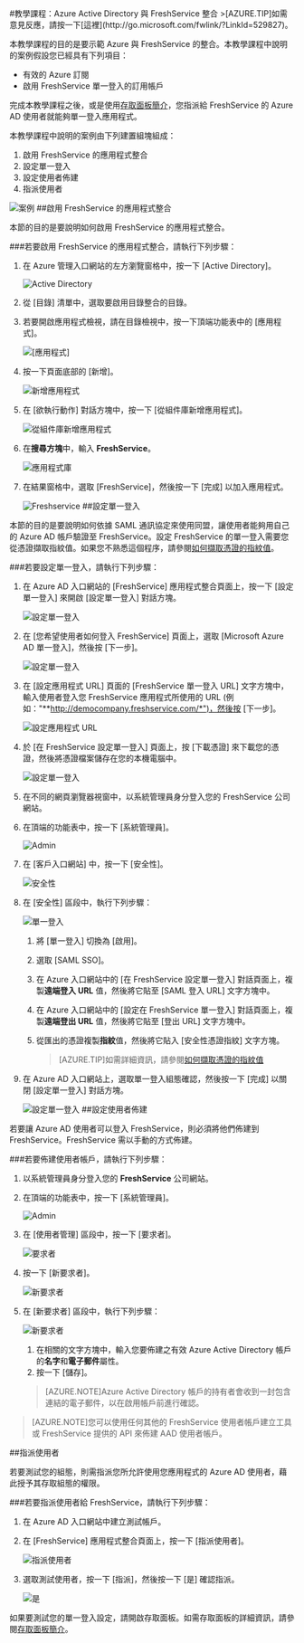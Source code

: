 <properties pageTitle="教學課程：Azure Active Directory 與 FreshService 整合 | Microsoft Azure" description="了解如何使用 FreshService 搭配 Azure Active Directory 來啟用單一登入、自動化佈建和更多功能！" services="active-directory" authors="MarkusVi"  documentationCenter="na" manager="stevenpo"/>
<tags ms.service="active-directory" ms.devlang="na" ms.topic="article" ms.tgt_pltfrm="na" ms.workload="identity" ms.date="08/01/2015" ms.author="markvi" />
#教學課程：Azure Active Directory 與 FreshService 整合
>[AZURE.TIP]如需意見反應，請按一下[這裡](http://go.microsoft.com/fwlink/?LinkId=529827)。
  
本教學課程的目的是要示範 Azure 與 FreshService 的整合。本教學課程中說明的案例假設您已經具有下列項目：

-   有效的 Azure 訂閱
-   啟用 FreshService 單一登入的訂用帳戶
  
完成本教學課程之後，或是使用[存取面板簡介](https://msdn.microsoft.com/library/dn308586)，您指派給 FreshService 的 Azure AD 使用者就能夠單一登入應用程式。
  
本教學課程中說明的案例由下列建置組塊組成：

1.  啟用 FreshService 的應用程式整合
2.  設定單一登入
3.  設定使用者佈建
4.  指派使用者

![案例](./media/active-directory-saas-freshservice-tutorial/IC790807.png "案例")
##啟用 FreshService 的應用程式整合
  
本節的目的是要說明如何啟用 FreshService 的應用程式整合。

###若要啟用 FreshService 的應用程式整合，請執行下列步驟：

1.  在 Azure 管理入口網站的左方瀏覽窗格中，按一下 [Active Directory]。

    ![Active Directory](./media/active-directory-saas-freshservice-tutorial/IC700993.png "Active Directory")

2.  從 [目錄] 清單中，選取要啟用目錄整合的目錄。

3.  若要開啟應用程式檢視，請在目錄檢視中，按一下頂端功能表中的 [應用程式]。

    ![[應用程式]](./media/active-directory-saas-freshservice-tutorial/IC700994.png "[應用程式]")

4.  按一下頁面底部的 [新增]。

    ![新增應用程式](./media/active-directory-saas-freshservice-tutorial/IC749321.png "新增應用程式")

5.  在 [欲執行動作] 對話方塊中，按一下 [從組件庫新增應用程式]。

    ![從組件庫新增應用程式](./media/active-directory-saas-freshservice-tutorial/IC749322.png "從組件庫新增應用程式")

6.  在**搜尋方塊**中，輸入 **FreshService**。

    ![應用程式庫](./media/active-directory-saas-freshservice-tutorial/IC790808.png "應用程式庫")

7.  在結果窗格中，選取 [FreshService]，然後按一下 [完成] 以加入應用程式。

    ![Freshservice](./media/active-directory-saas-freshservice-tutorial/IC790809.png "Freshservice")
##設定單一登入
  
本節的目的是要說明如何依據 SAML 通訊協定來使用同盟，讓使用者能夠用自己的 Azure AD 帳戶驗證至 FreshService。設定 FreshService 的單一登入需要您從憑證擷取指紋值。如果您不熟悉這個程序，請參閱[如何擷取憑證的指紋值](http://youtu.be/YKQF266SAxI)。

###若要設定單一登入，請執行下列步驟：

1.  在 Azure AD 入口網站的 [FreshService] 應用程式整合頁面上，按一下 [設定單一登入] 來開啟 [設定單一登入] 對話方塊。

    ![設定單一登入](./media/active-directory-saas-freshservice-tutorial/IC790810.png "設定單一登入")

2.  在 [您希望使用者如何登入 FreshService] 頁面上，選取 [Microsoft Azure AD 單一登入]，然後按 [下一步]。

    ![設定單一登入](./media/active-directory-saas-freshservice-tutorial/IC790811.png "設定單一登入")

3.  在 [設定應用程式 URL] 頁面的 [FreshService 單一登入 URL] 文字方塊中，輸入使用者登入您 FreshService 應用程式所使用的 URL (例如："**http://democompany.freshservice.com/*")，然後按 [下一步]。

    ![設定應用程式 URL](./media/active-directory-saas-freshservice-tutorial/IC790812.png "設定應用程式 URL")

4.  於 [在 FreshService 設定單一登入] 頁面上，按 [下載憑證] 來下載您的憑證，然後將憑證檔案儲存在您的本機電腦中。

    ![設定單一登入](./media/active-directory-saas-freshservice-tutorial/IC790813.png "設定單一登入")

5.  在不同的網頁瀏覽器視窗中，以系統管理員身分登入您的 FreshService 公司網站。

6.  在頂端的功能表中，按一下 [系統管理員]。

    ![Admin](./media/active-directory-saas-freshservice-tutorial/IC790814.png "Admin")

7.  在 [客戶入口網站] 中，按一下 [安全性]。

    ![安全性](./media/active-directory-saas-freshservice-tutorial/IC790815.png "安全性")

8.  在 [安全性] 區段中，執行下列步驟：

    ![單一登入](./media/active-directory-saas-freshservice-tutorial/IC790816.png "單一登入")

    1.  將 [單一登入] 切換為 [啟用]。
    2.  選取 [SAML SSO]。
    3.  在 Azure 入口網站中的 [在 FreshService 設定單一登入] 對話頁面上，複製**遠端登入 URL** 值，然後將它貼至 [SAML 登入 URL] 文字方塊中。
    4.  在 Azure 入口網站中的 [設定在 FreshService 單一登入] 對話頁面上，複製**遠端登出 URL** 值，然後將它貼至 [登出 URL] 文字方塊中。
    5.  從匯出的憑證複製**指紋**值，然後將它貼入 [安全性憑證指紋] 文字方塊。
    
        >[AZURE.TIP]如需詳細資訊，請參閱[如何擷取憑證的指紋值](http://youtu.be/YKQF266SAxI)

9.  在 Azure AD 入口網站上，選取單一登入組態確認，然後按一下 [完成] 以關閉 [設定單一登入] 對話方塊。

    ![設定單一登入](./media/active-directory-saas-freshservice-tutorial/IC790817.png "設定單一登入")
##設定使用者佈建
  
若要讓 Azure AD 使用者可以登入 FreshService，則必須將他們佈建到 FreshService。FreshService 需以手動的方式佈建。

###若要佈建使用者帳戶，請執行下列步驟：

1.  以系統管理員身分登入您的 **FreshService** 公司網站。

2.  在頂端的功能表中，按一下 [系統管理員]。

    ![Admin](./media/active-directory-saas-freshservice-tutorial/IC790814.png "Admin")

3.  在 [使用者管理] 區段中，按一下 [要求者]。

    ![要求者](./media/active-directory-saas-freshservice-tutorial/IC790818.png "要求者")

4.  按一下 [新要求者]。

    ![新要求者](./media/active-directory-saas-freshservice-tutorial/IC790819.png "新要求者")

5.  在 [新要求者] 區段中，執行下列步驟：

    ![新要求者](./media/active-directory-saas-freshservice-tutorial/IC790820.png "新要求者")

    1.  在相關的文字方塊中，輸入您要佈建之有效 Azure Active Directory 帳戶的**名字**和**電子郵件**屬性。
    2.  按一下 [儲存]。

    >[AZURE.NOTE]Azure Active Directory 帳戶的持有者會收到一封包含連結的電子郵件，以在啟用帳戶前進行確認。

>[AZURE.NOTE]您可以使用任何其他的 FreshService 使用者帳戶建立工具或 FreshService 提供的 API 來佈建 AAD 使用者帳戶。

##指派使用者
  
若要測試您的組態，則需指派您所允許使用您應用程式的 Azure AD 使用者，藉此授予其存取組態的權限。

###若要指派使用者給 FreshService，請執行下列步驟：

1.  在 Azure AD 入口網站中建立測試帳戶。

2.  在 [FreshService] 應用程式整合頁面上，按一下 [指派使用者]。

    ![指派使用者](./media/active-directory-saas-freshservice-tutorial/IC790821.png "指派使用者")

3.  選取測試使用者，按一下 [指派]，然後按一下 [是] 確認指派。

    ![是](./media/active-directory-saas-freshservice-tutorial/IC767830.png "是")
  
如果要測試您的單一登入設定，請開啟存取面板。如需存取面板的詳細資訊，請參閱[存取面板簡介](https://msdn.microsoft.com/library/dn308586)。

<!---HONumber=August15_HO7-->